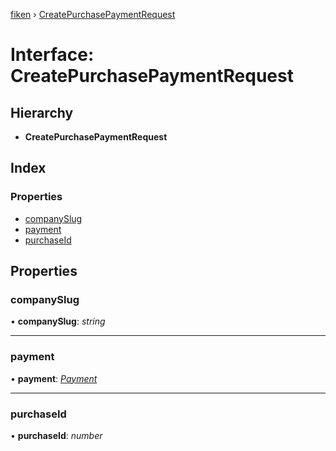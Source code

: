 [fiken](../README.md) › [CreatePurchasePaymentRequest](createpurchasepaymentrequest.md)

# Interface: CreatePurchasePaymentRequest

## Hierarchy

* **CreatePurchasePaymentRequest**

## Index

### Properties

* [companySlug](createpurchasepaymentrequest.md#companyslug)
* [payment](createpurchasepaymentrequest.md#payment)
* [purchaseId](createpurchasepaymentrequest.md#purchaseid)

## Properties

###  companySlug

• **companySlug**: *string*

___

###  payment

• **payment**: *[Payment](payment.md)*

___

###  purchaseId

• **purchaseId**: *number*
